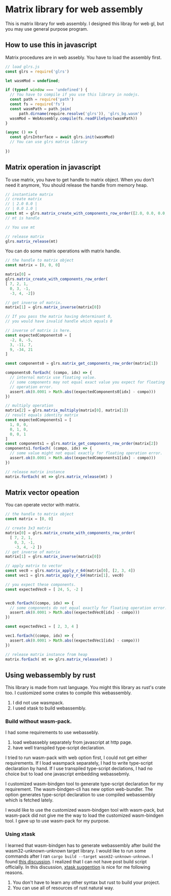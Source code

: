# Matrix library for web assembly

This is matrix library for web assembly. I designed this libray for web gl, but
you may use general purpose program.

## How to use this in javascript

Matrix procedures are in web assebly. You have to load the assembly first.

``` javascript
// load glrs.js 
const glrs = require('glrs')

let wasmMod = undefined;

if (typeof window === 'undefined') {
  // You have to compile if you use this library in nodejs.
  const path = require('path')
  const fs = require('fs')
  const wasmPath = path.join(
      path.dirname(require.resolve('glrs')), 'glrs_bg.wasm') 
  wasmMod = WebAssembly.compile(fs.readFileSync(wasmPath))
}

(async () => {
  const glrsInterface = await glrs.init(wasmMod)
  // You can use glrs matrix library
  
})
```

## Matrix operation in javascript

To use matrix, you have to get handle to matrix object. When you don't need it
anymore, You should release the handle from memory heap.

``` javascript
// instantiate matrix 
// create matrix 
// | 2.0 0.0 |
// | 0.0 1.0 |
const mt = glrs.matrix_create_with_components_row_order([2.0, 0.0, 0.0, 1.0]) 
// mt is handle

// You use mt 

// release matrix
glrs.matrix_release(mt)
``` 

You can do some matrix operations with matrix handle.

``` javascript
// the handle to matrix object
const matrix = [0, 0, 0]

matrix[0] =
glrs.matrix_create_with_components_row_order(
[ 7, 2, 1,
  0, 3, -1,
  -3, 4, -2])

// get inverse of matrix.
matrix[1] = glrs.matrix_inverse(matrix[0])

// If you pass the matrix having determinant 0, 
// you would have invalid handle which equals 0

// inverse of matrix is here.
const expectedComponents0 = [
  -2, 8, -5,
  3, -11, 7,
  9, -34, 21
]

const components0 = glrs.matrix_get_components_row_order(matrix[1])

components0.forEach( (compo, idx) => {
  // internal matrix use floating value.
  // some components may not equal exact value you expect for floating 
  // operation error.
  assert.ok(0.0001 > Math.abs((expectedComponents0[idx] - compo)))
})

// multiply operation
matrix[2] = glrs.matrix_multiply(matrix[0], matrix[1])
// result equals identity matrix
const expectedComponents1 = [
  1, 0, 0,
  0, 1, 0,
  0, 0, 1
]
const components1 = glrs.matrix_get_components_row_order(matrix[2])
components1.forEach( (compo, idx) => {
  // some value might not equal exactly for floating operation error.
  assert.ok(0.0001 > Math.abs((expectedComponents1[idx] - compo)))
})

// release matrix instance
matrix.forEach( mt => glrs.matrix_release(mt) )
```

## Matrix vector opeation

You can operate vector with matrix.

``` javascript
// the handle to matrix object
const matrix = [0, 0]

// create 3x3 matrix
matrix[0] = glrs.matrix_create_with_components_row_order(
  [ 7, 2, 1,
    0, 3, -1,
    -3, 4, -2 ])
// get inverse of matrix
matrix[1] = glrs.matrix_inverse(matrix[0])

// apply matrix to vector
const vec0 = glrs.matrix_apply_r_64(matrix[0], [2, 3, 4])
const vec1 = glrs.matrix_apply_r_64(matrix[1], vec0)

// you expect these components. 
const expectedVec0 = [ 24, 5, -2 ]


vec0.forEach((compo, idx) => {
  // some components do not equal exactly for floating operation error.
  assert.ok(0.0001 > Math.abs((expectedVec0[idx] - compo)))
})

const expectedVec1 = [ 2, 3, 4 ]

vec1.forEach((compo, idx) => {
  assert.ok(0.0001 > Math.abs((expectedVec1[idx] - compo)))
})

// release matrix instance from heap
matrix.forEach( mt => glrs.matrix_release(mt) )
```

## Using webassembly by rust

This library is made from rust language. You might this library as rust's 
crate too. I customized some crates to compile this webassembly.

1. I did not use wasmpack.
2. I used xtask to build webassembly.

### Build without wasm-pack.

I had some requirements to use webassebly.

1. load webassebly separately from javascript at http page. 
2. have well transpiled type-script declaration.

I tried to run wasm-pack with web option first, I could not get either
requirements. If I load wasmpack separately, I had to write type-script
declaration by hand. If I use transpiled type-script declations, I had no
choice but to load one javascript embedding webassebmly.

I customized wasm-bindgen tool to generate type-script declaration for my
requirement. The wasm-bindgen-cli has new option web-bundler. The option 
generates type-script declaration to use compiled webassembly which is fetched
lately.

I would like to use the customized wasm-bindgen tool  with wasm-pack, but
wasm-pack did not give me the way to load the customized wasm-bindgen tool.
I gave up to use wasm-pack for my purpose.

### Using xtask

I learned that wasm-bindgen has to generate webassembly after build the 
wasm32-unknown-unknown target library. I would like to run some commands after
I ran `cargo build --target wasm32-unknown-unknown`. I found [this discussion](https://github.com/rust-lang/cargo/issues/545). I realized that I can not have
post build script officially. In this discussion, [xtask suggention](https://github.com/matklad/cargo-xtask)
is nice for me following reasons. 

1. You don't have to learn any other syntax but rust to build your project.
2. You can use all of resources of rust natural way.


